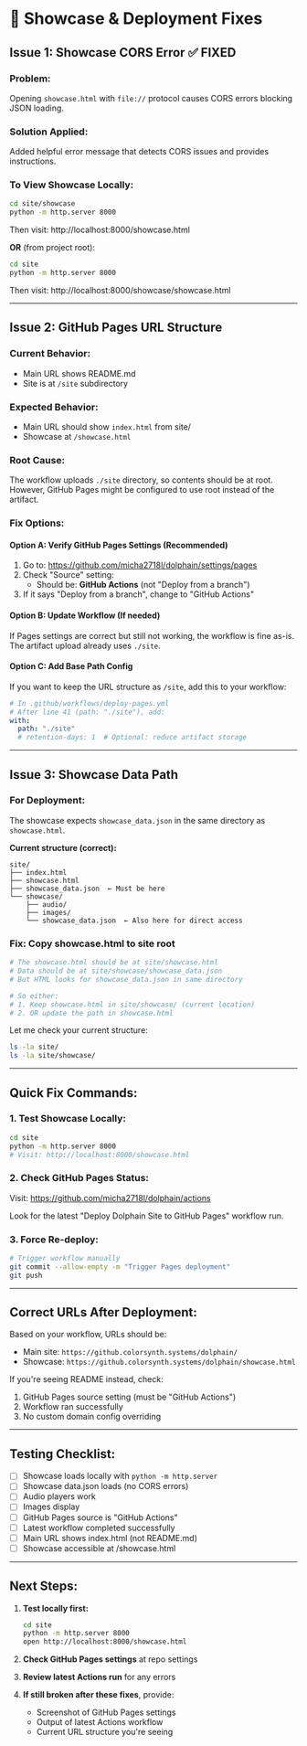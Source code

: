 # 🔧 Showcase & Deployment Fixes

## Issue 1: Showcase CORS Error ✅ FIXED

### Problem:

Opening `showcase.html` with `file://` protocol causes CORS errors blocking JSON loading.

### Solution Applied:

Added helpful error message that detects CORS issues and provides instructions.

### To View Showcase Locally:

```bash
cd site/showcase
python -m http.server 8000
```

Then visit: http://localhost:8000/showcase.html

**OR** (from project root):

```bash
cd site
python -m http.server 8000
```

Then visit: http://localhost:8000/showcase/showcase.html

---

## Issue 2: GitHub Pages URL Structure

### Current Behavior:

- Main URL shows README.md
- Site is at `/site` subdirectory

### Expected Behavior:

- Main URL should show `index.html` from site/
- Showcase at `/showcase.html`

### Root Cause:

The workflow uploads `./site` directory, so contents should be at root. However, GitHub Pages might be configured to use root instead of the artifact.

### Fix Options:

#### Option A: Verify GitHub Pages Settings (Recommended)

1. Go to: https://github.com/micha2718l/dolphain/settings/pages
2. Check "Source" setting:
   - Should be: **GitHub Actions** (not "Deploy from a branch")
3. If it says "Deploy from a branch", change to "GitHub Actions"

#### Option B: Update Workflow (If needed)

If Pages settings are correct but still not working, the workflow is fine as-is. The artifact upload already uses `./site`.

#### Option C: Add Base Path Config

If you want to keep the URL structure as `/site`, add this to your workflow:

```yaml
# In .github/workflows/deploy-pages.yml
# After line 41 (path: "./site"), add:
with:
  path: "./site"
  # retention-days: 1  # Optional: reduce artifact storage
```

---

## Issue 3: Showcase Data Path

### For Deployment:

The showcase expects `showcase_data.json` in the same directory as `showcase.html`.

**Current structure (correct):**

```
site/
├── index.html
├── showcase.html
├── showcase_data.json  ← Must be here
└── showcase/
    ├── audio/
    ├── images/
    └── showcase_data.json  ← Also here for direct access
```

### Fix: Copy showcase.html to site root

```bash
# The showcase.html should be at site/showcase.html
# Data should be at site/showcase/showcase_data.json
# But HTML looks for showcase_data.json in same directory

# So either:
# 1. Keep showcase.html in site/showcase/ (current location)
# 2. OR update the path in showcase.html
```

Let me check your current structure:

```bash
ls -la site/
ls -la site/showcase/
```

---

## Quick Fix Commands:

### 1. Test Showcase Locally:

```bash
cd site
python -m http.server 8000
# Visit: http://localhost:8000/showcase.html
```

### 2. Check GitHub Pages Status:

Visit: https://github.com/micha2718l/dolphain/actions

Look for the latest "Deploy Dolphain Site to GitHub Pages" workflow run.

### 3. Force Re-deploy:

```bash
# Trigger workflow manually
git commit --allow-empty -m "Trigger Pages deployment"
git push
```

---

## Correct URLs After Deployment:

Based on your workflow, URLs should be:

- Main site: `https://github.colorsynth.systems/dolphain/`
- Showcase: `https://github.colorsynth.systems/dolphain/showcase.html`

If you're seeing README instead, check:

1. GitHub Pages source setting (must be "GitHub Actions")
2. Workflow ran successfully
3. No custom domain config overriding

---

## Testing Checklist:

- [ ] Showcase loads locally with `python -m http.server`
- [ ] Showcase data.json loads (no CORS errors)
- [ ] Audio players work
- [ ] Images display
- [ ] GitHub Pages source is "GitHub Actions"
- [ ] Latest workflow completed successfully
- [ ] Main URL shows index.html (not README.md)
- [ ] Showcase accessible at /showcase.html

---

## Next Steps:

1. **Test locally first:**

   ```bash
   cd site
   python -m http.server 8000
   open http://localhost:8000/showcase.html
   ```

2. **Check GitHub Pages settings** at repo settings

3. **Review latest Actions run** for any errors

4. **If still broken after these fixes**, provide:
   - Screenshot of GitHub Pages settings
   - Output of latest Actions workflow
   - Current URL structure you're seeing
